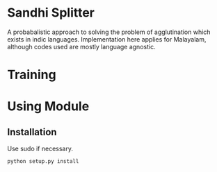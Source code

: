 Sandhi Splitter
===
A probabalistic approach to solving the problem of agglutination which exists in indic languages. Implementation here applies for Malayalam, although codes used are mostly language agnostic.

# Training

# Using Module
## Installation
Use sudo if necessary.
```python
python setup.py install
```

